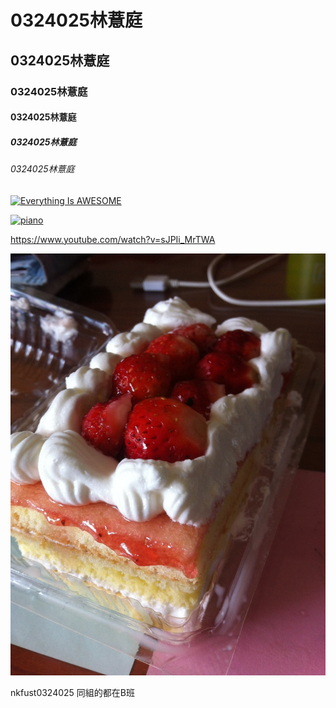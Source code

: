# 0324025林薏庭
## 0324025林薏庭
### 0324025林薏庭
#### 0324025林薏庭
##### 0324025林薏庭
###### 0324025林薏庭

[![Everything Is AWESOME](https://img.youtube.com/vi/StTqXEQ2l-Y/0.jpg)](https://www.youtube.com/watch?v=StTqXEQ2l-Y "Everything Is AWESOME")

[![piano](https://www.youtube.com/watch?v=sJPIi_MrTWA.jpg)](https://www.youtube.com/watch?v=sJPIi_MrTWA "piano")

<https://www.youtube.com/watch?v=sJPIi_MrTWA>

![20170409_170414_0038](20170409_170414_0038.jpg)


nkfust0324025
同組的都在B班

